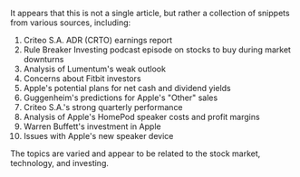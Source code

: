 It appears that this is not a single article, but rather a collection of snippets from various sources, including:

1. Criteo S.A. ADR (CRTO) earnings report
2. Rule Breaker Investing podcast episode on stocks to buy during market downturns
3. Analysis of Lumentum's weak outlook
4. Concerns about Fitbit investors
5. Apple's potential plans for net cash and dividend yields
6. Guggenheim's predictions for Apple's "Other" sales
7. Criteo S.A.'s strong quarterly performance
8. Analysis of Apple's HomePod speaker costs and profit margins
9. Warren Buffett's investment in Apple
10. Issues with Apple's new speaker device

The topics are varied and appear to be related to the stock market, technology, and investing.